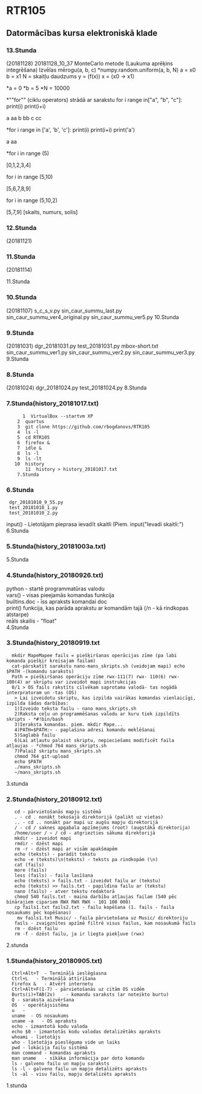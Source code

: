 #  RTR105   
##  Datormācības kursa elektroniskā klade   

###  13.Stunda
(20181128) 20181128_10_37
MonteCarlo metode (Laukuma aprēķins integrēšana)
Izvēlas mērogu(a, b, c)
*numpy.random.uniform(a, b, N)
a = x0
b = x1
N = skaitļu daudzums
y = (f(x))
x = (x0 -> x1)

*a = 0
*b = 5
*N = 10000

*""for"" (ciklu operators)
strādā ar sarakstu
for i range in["a", "b", "c"]:
   print(i)
   print(i+i)
>>>
a
aa
b
bb
c
cc

*for i range in ['a', 'b', 'c']:
   print(i)
   print(i+i)
   print('a')
>>>
a
aa

*for i in range (5)
>>>
[0,1,2,3,4]

for i in range (5,10)
>>>
[5,6,7,8,9]

for i in range (5,10,2)
>>>
[5,7,9]
[skaits, numurs, solis]





###  12.Stunda
(20181121)

###  11.Stunda
(20181114)

   11.Stunda
   
###  10.Stunda
(20181107)
  s_c_s_v.py
  sin_caur_summu_last.py
  sin_caur_summu_ver4_original.py
  sin_caur_summu_ver5.py
   10.Stunda

###  9.Stunda
(20181031)
dgr_20181031.py
test_20181031.py
mbox-short.txt
 sin_caur_summu_ver1.py
 sin_caur_summu_ver2.py
 sin_caur_summu_ver3.py
   9.Stunda

###  8.Stunda    
(20181024)
 dgr_20181024.py
 test_20181024.py
   8.Stunda      

###  7.Stunda(history_20181017.txt)
```
      1  VirtualBox --startvm XP
    2  quartus
    3  git clone https://github.com/rbogdanovs/RTR105
    4  ls -l
    5  cd RTR105
    6  firefox &
    7  idle &
    8  ls -l
    9  ls -lt
   10  history
       11  history > history_20181017.txt
    7.Stunda
```

###  6.Stunda
     dgr_20181010_9_55.py
     test_20181010_1.py
     test_20181010_2.py
  input() - Lietotājam pieprasa ievadīt skaitli (Piem. input("Ievadi skaitli:")    
   6.Stunda

###  5.Stunda(history_20181003a.txt)
   5.Stunda

###  4.Stunda(history_20180926.txt)
   python - startē programmatūras valodu   
   vars() - visas pieejamās komandas funkcija   
   builtins.doc - īss apraksts komandai doc   
   print() funkcija, kas parāda aprakstu ar komandām tajā (/n - kā rindkopas atstarpe)   
   reāls skailis - "float"   
  4.Stunda

###  3.Stunda(history_20180919.txt    
```  
  mkdir MapeMapee fails = piešķiršanas operācijas zīme (pa labi komanda piešķir kreisajam failam)
  cat-pārskatīt sarakstu nano-mans_skripts.sh (veidojam mapi) echo $PATH -(komandu saraksts) 
  Path = piešķiršanas operāciju zīme rwx-111(7) rwx- 110(6) rwx- 100(4) ar skriptu var izveidot mapi instrukcijas 
  0/1 > OS fails rakstīts cilvēkam saprotama valodā- tas nogādā interpratoram un -tas (OS)   
   > Lai izveidotu skriptu, kas izpilda vairākas komandas vienlaicīgi, izpilda šādas darbības:   
   1)Izveido teksta failu - nano mans_skripts.sh   
   2)Raksta ceļu un programmēšanas valodu ar kuru tiek izpildīts skripts - *#!bin/bash   
   3)Ieraksta komandas. piem. mkdir Mape...   
   4)PATH=$PATH:~ - paplašina adresi komandu meklēšanai   
   5)Saglabā failu   
   6)Lai atļautu palaist skriptu, nepieciešams modificēt faila atļaujas - *chmod 764 mans_skripts.sh   
   7)Palaiž skriptu mans_skripts.sh   
   chmod 764 git-upload     
   echo $PATH   
   ./mans_skripts.sh     
   ~/mans_skripts.sh       
```    
   3.stunda   
       
###  2.Stunda(history_20180912.txt)
```   
   cd - pārvietošanās mapju sistēmā   
   . - cd . nonākt tekošajā direktorijā (palikt uz vietas)   
   .. - cd .. nonākt par mapi uz augšu mapju direktorijā   
   / - cd / saknes apgabala apzīmejums (root) (augstākā direktorija)   
   /home/user / ~ / cd - atgriezties sākuma direktorijā   
   mkdir - izveidot mapi   
   rmdir - dzēst mapi   
   rm -r - dzēst mapi ar visām apakšmapēm   
   echo (teksts) - parādīt tekstu   
   echo -e (teksts)\n(teksts) - teksts pa rindkopām (\n)   
   cat (fails)   
   more (fails)   
   less (fails) - faila lasīšana   
   echo (teksts) > fails.txt - izveidot failu ar (tekstu)   
   echo (teksts) >> fails.txt - papildina failu ar (tekstu)   
   nano (fails) - atver tekstu redaktorā    
   chmod 540 fails.txt - maina darbību atļaujas failam (540 pēc binārajiem cipariem RWX RWX RWX - 101 100 000)   
   cp fails1.txt fails2.txt - failu kopēšana (1. fails - faila nosaukums pēc kopēšanas)   
    mv fails1.txt Music/ - faila pārvietošana uz Music/ direktoriju   
   fails - zvaigznītes apzīmē filtrē visus failus, kam nosaukumā fails   
   rm - dzēst failu   
   rm -f - dzēst failu, ja ir liegta piekļuve (rwx)   
```
   2.stunda       

###  1.Stunda(history_20180905.txt)
```  
  Ctrl+Alt+T  - Termināļā ieslēgšasna   
  Ctrl+L   - Termināļā attīrīšana    
  Firefox &   - Atvērt internetu  
  Ctrl+Alt+F(1-7) - pārvietošanās uz citām OS vidēm   
  Burts(i)+TAB(2x)    - komandu saraksts (ar noteikto burtu)   
  Q - saraksta aizvēršana   
  OS  - operētājsistēma  
  u   -   
  uname  - OS nosaukums     
  uname -a   - OS apraksts    
  echo - izmantotā kodu valoda   
  echo $0 - izmantotās kodu valodas detalizētāks apraksts   
  whoami - lietotājs   
  who - lietotāja pieslēguma vide un laiks   
  pwd - lokācija failu sistēmā     
  man command - komandas apraksts   
  man uname   - sīkāka informācija par doto komandu   
  ls - galveno failu un mapju saraksts   
  ls -l - galveno failu un mapju detalizēts apraksts   
  ls -al - visu failu, mapju detalizēts apraksts   
```
   1.stunda  
